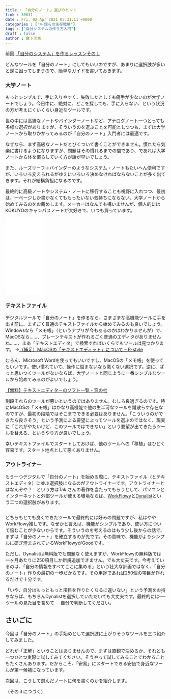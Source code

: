 ```yaml
---
title : 「自分のノート」選びのヒント
link : 30631
date : Fri, 02 Apr 2021 05:31:11 +0000
categories : ["4-僕らの生存戦略"]
tags : ["自分システムの作り方入門"]
draft : false
author : 倉下忠憲
---
```


前回:<a href="https://rashita.net/blog/?p=30617">「自分のシステム」を作るレッスンその１</a>

どんなツールを「自分のノート」にしてもいいのですが、あまりに選択肢が多いと逆に困ってしまうので、簡単なガイドを書いておきます。

<h3>大学ノート</h3>

もっとシンプルで、手に入りやすく、失敗したとしても痛手が少ないのが大学ノートでしょう。今日中に、絶対に、どこを探しても、手に入らない、という状況の方が考えにくいくらい身近なツールです。

世の中には高級なノートやバインダーノートなど、アナログノート一つとっても多様な選択がありますが、そういうのを選ぶことを可能としつつも、まずは大学ノートから取りかかってみるのが「自分のノート」入門者には最適です。

なぜなら、まず高級なノートだとびくついて書くことができません。慣れたら気楽に書けるようになりますが、問題はその慣れるまでの間であり、であれば大学ノートから体を慣らしていく方が話が早いでしょう。

また、ルーズリーフ＋バインダーのようなシステム・ノートもたいへん便利ですが、いろいろ変えられるがゆえにいろいろ決めなければならないことが多く出てきます。それが結構負担になるのです。

最終的に高級ノートやシステム・ノートに移行することも視野に入れつつ、最初は、一ページしか書かなくてももったいない気持ちにならない、大学ノートから始めてみるのをお薦めします。メーカーはなんでも構いませんが、個人的にはKOKUYOのキャンパスノートが大好きで、いつも買っています。

<iframe style="width:120px;height:240px;" marginwidth="0" marginheight="0" scrolling="no" frameborder="0" src="//rcm-fe.amazon-adsystem.com/e/cm?lt1=_blank&bc1=000000&IS2=1&bg1=FFFFFF&fc1=000000&lc1=0000FF&t=rashita1000-22&language=ja_JP&o=9&p=8&l=as4&m=amazon&f=ifr&ref=as_ss_li_til&asins=B000I430SW&linkId=8afed4eb348c5da2453e7588ea9360b3"></iframe>

<h3>テキストファイル</h3>

デジタルツールで「自分のノート」を作るなら、さまざまな高機能ツールに手を出す前に、まずごく普通のテキストファイルから始めてみるのも良いでしょう。Windowsなら「メモ帳」（というアプリが今もあるのかはわかりませんが）で、MacOSなら……、プレーンテキストが作れるごく普通のエディタがありませんね……、まあ「テキストエディタ」で検索すればいくらでもツールは見つかります。
→<a href="https://rashita.net/blog/?p=30642">（補足）MacOSの「テキストエディット」について – R-style</a>

むろん、Microsoft Wordを使ってもいいですし、MacOSの「メモ帳」を使ってもいいです。使い慣れていて、操作に悩まないなら悪くない選択です。逆に、ぱっと思いつくツールがないならば、大学ノートと同じように一番シンプルなツールから始めてみるのがよいでしょう。

<a href="https://forest.watch.impress.co.jp/library/nav/genre/offc/document_txteditor.html">【無料】テキストエディターのソフト一覧 - 窓の杜</a>

別段それらのツールが悪いというのではありません。むしろ良過ぎるのです。特にMacOSの「メモ帳」はかなり高機能で他の生半可なツールを蹴散らす存在なのですが、最初の段階ではそこまでできる必要はありません。「こういうのができたら良さそう」という予測による要望によってツールを選ぶのではなく、現実に「これがやたいけど、このツールではできない」という要望が出てきたらツールを替える、というやり方が良いでしょう。

幸いテキストファイルでスタートしておけば、他のツールへの「移植」はひどく容易です。スタート地点として悪くありません。

<h3>アウトライナー</h3>

もう一つデジタルで「自分のノート」を始める際に、テキストファイル（とテキストエディタ）に並ぶ選択肢になるのがアウトライナーです。アウトライナーとはなんぞや？　という方はTak.さんの著作を当たってもらうとして、パソコンとインターネットと外部ツールが使える環境ならば、<a href="https://workflowy.com/">WorkFlowy</a>と<a href="https://dynalist.io/">Dynalist</a>という二つの選択肢があります。

<p style="text-align: center;"><a href="http://www.amazon.co.jp/exec/obidos/ASIN/B01I0TZWUK/rashita1000-22/ref=nosim/" target="_blank" rel="noopener noreferrer" name="amazletlink"><img class="aligncenter" style="border: none;" src="https://www.amazon.co.jp/images/I/51HoJpXhvnL._SY346_.jpg" alt="" /></a></p>

どちらもとても良くできたツールで最終的には好みの問題ですが、私はややWorkFlowy推しです。なぜかと言えば、機能がシンプルであり、使い方について悩むことが少ないからです。そういうのを考えるのはもう少し後からの話で、まずは「自分のノート」を確立するのが先です。その意味で、機能がよりシンプルに研ぎ澄まされているWorkFlowyがGoodです。

ただし、Dynalistは無料版でも問題なく使えますが、WorkFlowyの無料版では一ヶ月あたりに250項目しか新規追加できません。でも大丈夫です。今考えているのは、「自分の情報をすべてここに集める」という壮大な計画ではなく、「自分のノート」作りの最初の一歩だからです。その用途であれば250個の項目が作れるだけで十分です。

「いや、自分はもっともっと項目を作りたくなるに違いない」という予測をお持ちならば、もちろんDynalistを選択していただいても大丈夫です。最終的には──ツールの見た目を含めて──自分で判断してください。

<h2>さいごに</h2>

今回は「自分のノート」の手始めとして選択肢に上がりそうなツールを三つ紹介してみました。

どれが「正解」ということはありませんので、まずは直観で決めるか、それとも一つひとつ実際に試してみてください。そうやって試してみることでわかることもたくさんあります。だからこそ、「安易」にスタートできる安価で身近なツールが第一候補になっています。

次回は、こうして選んだノートに何を書くのかを紹介します。

（その３につづく）